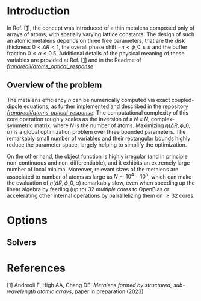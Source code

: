 # Introduction

In Ref. \[[1](#Andreoli2023b)\], the concept was introduced of a thin metalens composed only of arrays of atoms, with spatially varying lattice constants. The design of such an atomic metalens depends on three free parameters, that are the disk thickness $0<\Delta R<1$, the overall phase shift $-\pi<\phi\_0\leq \pi$ and the buffer fraction $0\leq \alpha\leq 0.5$. Additional details of the physical meaning of these variables are provided at Ref. \[[1](#Andreoli2023b)\] and in the Readme of [_frandreoli/atoms_optical_response_](https://github.com/frandreoli/atoms_optical_response). 

## Overview of the problem

The metalens efficiency $\eta$ can be numerically computed via exact coupled-dipole equations, as further implemented and described in the repository [_frandreoli/atoms_optical_response_](https://github.com/frandreoli/atoms_optical_response). The computational complexity of this core operation roughly scales as the inversion of a $N\times N$, complex-symmetric matrix, where $N$ is the number of atoms. Maximizing $\eta(\Delta R, \phi\_0, \alpha)$ is a global optimization problem over three bounded parameters. The remarkably small number of variables and their rectangular bounds highly reduce the parameter space, largely helping to simplify the optimization. 

On the other hand, the object function is highly irregular (and in principle non-continuous and non-differentiable), and it exhibits an extremely large number of local minima. Moreover, relevant sizes of the metalens are associated to number of atoms as large as $N\sim 10^4-10^5$, which can make the evaluation of $\eta(\Delta R, \phi\_0, \alpha)$ remarkably slow, even when speeding up the linear algebra by feeding (up to) $32$ _multiple cores_ to OpenBlas or accelerating other internal operations by parrallelizing them on $\geq 32$ cores.



# Options

## Solvers

# References 

<a id="Andreoli2023b">[1]</a> 
Andreoli F, High AA, Chang DE, 
*Metalens formed by structured, sub-wavelength atomic arrays*, 
paper in preparation (2023)
